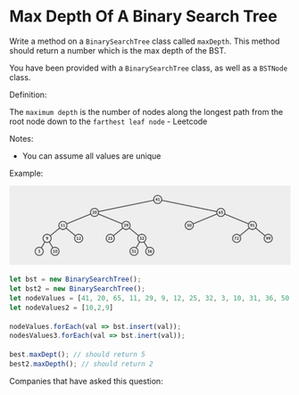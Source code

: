 # Max Depth Of A Binary Search Tree

Write a method on a `BinarySearchTree` class called `maxDepth`. This method should return a number which is the max depth of the BST.

You have been provided with a `BinarySearchTree` class, as well as a `BSTNode` class.

Definition:

The `maximum depth` is the number of nodes along the longest path from the root node down to the `farthest leaf node` - Leetcode

Notes:

- You can assume all values are unique

Example:

![Binary Search Tree - Least Common Ancestor](../_images/MaxDepthBST.png)

```js
let bst = new BinarySearchTree();
let bst2 = new BinarySearchTree();
let nodeValues = [41, 20, 65, 11, 29, 9, 12, 25, 32, 3, 10, 31, 36, 50, 91, 72, 99];
let nodeValues2 = [10,2,9]

nodeValues.forEach(val => bst.insert(val));
nodesValues3.forEach(val => bst.inert(val));

best.maxDept(); // should return 5
best2.maxDepth(); // should return 2
```

Companies that have asked this question:
